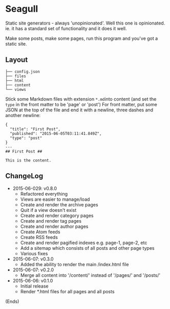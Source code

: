 # Seagull #

Static site generators - always 'unopinionated'. Well this one is opinionated. ie. it has a standard set of
functionality and it does it well.

Make some posts, make some pages, run this program and you've got a static site.

## Layout ##

```
├── config.json
├── files
├── html
├── content
└── views
```

Stick some Markdown files with extension `*.md`into content (and set the `type` in the front matter to be 'page' or
'post') For front matter, put some JSON at the top of the file and end it with a newline, three dashes and another
newline:

```
{
  "title": "First Post",
  "published": "2015-06-05T03:11:41.849Z",
  "type": "post"
}
---
## First Post ##

This is the content.
```

## ChangeLog ##

* 2015-06-029: v0.8.0
  * Refactored everything
  * Views are easier to manage/load
  * Create and render the archive pages
  * Quit if a view doesn't exist
  * Create and render category pages
  * Create and render tag pages
  * Create and render author pages
  * Create Atom feeds
  * Create RSS feeds
  * Create and render pagified indexes e.g. page-1, page-2, etc
  * Add a sitemap which consists of all posts and other page types
  * Various fixes
* 2015-06-07: v0.3.0
  * Added the ability to render the main /index.html file
* 2015-06-07: v0.2.0
  * Merge all content into '/content/' instead of '/pages/' and '/posts/'
* 2015-06-06: v0.1.0
  * Initial release
  * Render *.html files for all pages and all posts

(Ends)
